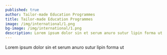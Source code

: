 ```yaml
---
published: true
author: Tailor-made Education Programmes
title: Tailor-made Education Programmes
image: /img/international/1.png
bg-image: /img/international/1.png
description: Lorem ipsum dolor sin et serum anuro sutur lipin forma ut
---
```


Lorem ipsum dolor sin et serum anuro sutur lipin forma ut